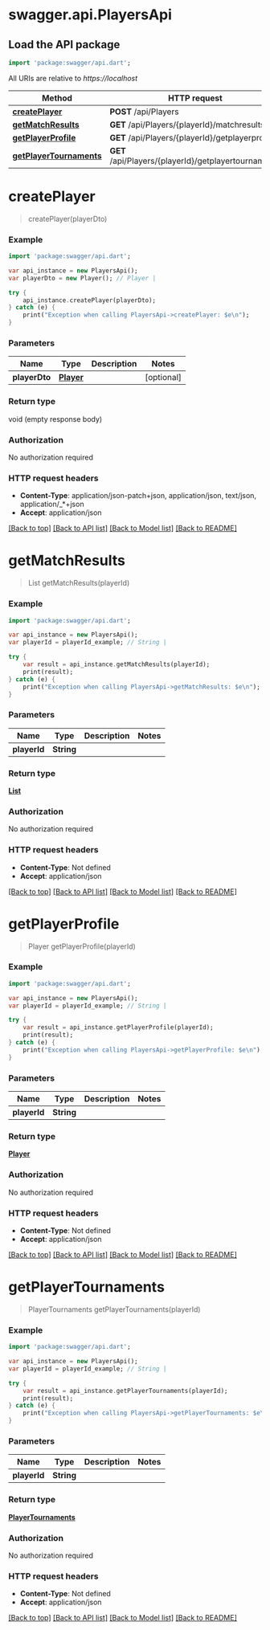 # swagger.api.PlayersApi

## Load the API package
```dart
import 'package:swagger/api.dart';
```

All URIs are relative to *https://localhost*

Method | HTTP request | Description
------------- | ------------- | -------------
[**createPlayer**](PlayersApi.md#createPlayer) | **POST** /api/Players | 
[**getMatchResults**](PlayersApi.md#getMatchResults) | **GET** /api/Players/{playerId}/matchresults | 
[**getPlayerProfile**](PlayersApi.md#getPlayerProfile) | **GET** /api/Players/{playerId}/getplayerprofile | 
[**getPlayerTournaments**](PlayersApi.md#getPlayerTournaments) | **GET** /api/Players/{playerId}/getplayertournaments | 


# **createPlayer**
> createPlayer(playerDto)



### Example 
```dart
import 'package:swagger/api.dart';

var api_instance = new PlayersApi();
var playerDto = new Player(); // Player | 

try { 
    api_instance.createPlayer(playerDto);
} catch (e) {
    print("Exception when calling PlayersApi->createPlayer: $e\n");
}
```

### Parameters

Name | Type | Description  | Notes
------------- | ------------- | ------------- | -------------
 **playerDto** | [**Player**](Player.md)|  | [optional] 

### Return type

void (empty response body)

### Authorization

No authorization required

### HTTP request headers

 - **Content-Type**: application/json-patch+json, application/json, text/json, application/_*+json
 - **Accept**: application/json

[[Back to top]](#) [[Back to API list]](../README.md#documentation-for-api-endpoints) [[Back to Model list]](../README.md#documentation-for-models) [[Back to README]](../README.md)

# **getMatchResults**
> List<MatchResultInfo> getMatchResults(playerId)



### Example 
```dart
import 'package:swagger/api.dart';

var api_instance = new PlayersApi();
var playerId = playerId_example; // String | 

try { 
    var result = api_instance.getMatchResults(playerId);
    print(result);
} catch (e) {
    print("Exception when calling PlayersApi->getMatchResults: $e\n");
}
```

### Parameters

Name | Type | Description  | Notes
------------- | ------------- | ------------- | -------------
 **playerId** | **String**|  | 

### Return type

[**List<MatchResultInfo>**](MatchResultInfo.md)

### Authorization

No authorization required

### HTTP request headers

 - **Content-Type**: Not defined
 - **Accept**: application/json

[[Back to top]](#) [[Back to API list]](../README.md#documentation-for-api-endpoints) [[Back to Model list]](../README.md#documentation-for-models) [[Back to README]](../README.md)

# **getPlayerProfile**
> Player getPlayerProfile(playerId)



### Example 
```dart
import 'package:swagger/api.dart';

var api_instance = new PlayersApi();
var playerId = playerId_example; // String | 

try { 
    var result = api_instance.getPlayerProfile(playerId);
    print(result);
} catch (e) {
    print("Exception when calling PlayersApi->getPlayerProfile: $e\n");
}
```

### Parameters

Name | Type | Description  | Notes
------------- | ------------- | ------------- | -------------
 **playerId** | **String**|  | 

### Return type

[**Player**](Player.md)

### Authorization

No authorization required

### HTTP request headers

 - **Content-Type**: Not defined
 - **Accept**: application/json

[[Back to top]](#) [[Back to API list]](../README.md#documentation-for-api-endpoints) [[Back to Model list]](../README.md#documentation-for-models) [[Back to README]](../README.md)

# **getPlayerTournaments**
> PlayerTournaments getPlayerTournaments(playerId)



### Example 
```dart
import 'package:swagger/api.dart';

var api_instance = new PlayersApi();
var playerId = playerId_example; // String | 

try { 
    var result = api_instance.getPlayerTournaments(playerId);
    print(result);
} catch (e) {
    print("Exception when calling PlayersApi->getPlayerTournaments: $e\n");
}
```

### Parameters

Name | Type | Description  | Notes
------------- | ------------- | ------------- | -------------
 **playerId** | **String**|  | 

### Return type

[**PlayerTournaments**](PlayerTournaments.md)

### Authorization

No authorization required

### HTTP request headers

 - **Content-Type**: Not defined
 - **Accept**: application/json

[[Back to top]](#) [[Back to API list]](../README.md#documentation-for-api-endpoints) [[Back to Model list]](../README.md#documentation-for-models) [[Back to README]](../README.md)


